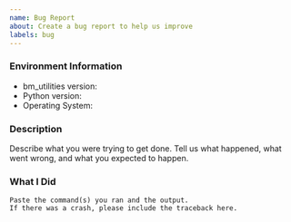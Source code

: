 ```yaml
---
name: Bug Report
about: Create a bug report to help us improve
labels: bug
---
```


<!-- Please search existing issues to avoid creating duplicates. -->

### Environment Information

-   bm_utilities version:
-   Python version:
-   Operating System:

### Description

Describe what you were trying to get done.
Tell us what happened, what went wrong, and what you expected to happen.

### What I Did

```
Paste the command(s) you ran and the output.
If there was a crash, please include the traceback here.
```
